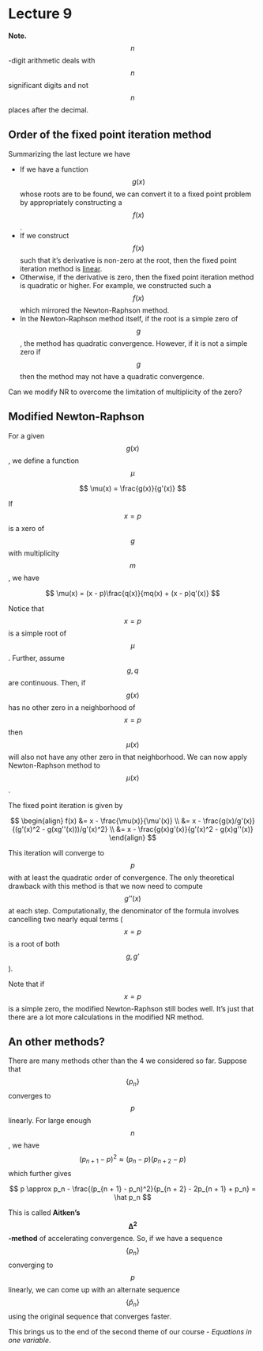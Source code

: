 # Lecture 9

**Note.** $$n$$-digit arithmetic deals with $$n$$ significant digits and not $$n$$ places after the decimal.

## Order of the fixed point iteration method

Summarizing the last lecture we have

- If we have a function $$g(x)$$ whose roots are to be found, we can convert it to a fixed point problem by appropriately constructing a $$f(x)$$.
- If we construct $$f(x)$$ such that it’s derivative is non-zero at the root, then the fixed point iteration method is <u>linear</u>.
- Otherwise, if the derivative is zero, then the fixed point iteration method is quadratic or higher. For example, we constructed such a $$f(x)$$ which mirrored the Newton-Raphson method.
- In the Newton-Raphson method itself, if the root is a simple zero of $$g$$, the method has quadratic convergence. However, if it is not a simple zero if $$g$$ then the method may not have a quadratic convergence.

Can we modify NR to overcome the limitation of multiplicity of the zero?

## Modified Newton-Raphson

For a given $$g(x)$$, we define a function $$\mu$$


$$
\mu(x) = \frac{g(x)}{g'(x)}
$$


If $$x = p$$ is a xero of $$g$$ with multiplicity $$m$$, we have


$$
\mu(x) = (x - p)\frac{q(x)}{mq(x) + (x - p)q'(x)}
$$


Notice that $$x = p$$ is a simple root of  $$\mu$$. Further, assume $$g, q$$ are continuous. Then, if $$g(x)$$ has no other zero in a neighborhood of $$x = p$$ then $$\mu(x)$$ will also not have any other zero in that neighborhood. We can now apply Newton-Raphson method to $$\mu(x)$$.

The fixed point iteration is given by


$$
\begin{align}
f(x) &= x - \frac{\mu(x)}{\mu'(x)} \\
&= x - \frac{g(x)/g'(x)}{(g'(x)^2 - g(xg''(x)))/g'(x)^2} \\
&= x - \frac{g(x)g'(x)}{g'(x)^2 - g(x)g''(x)}
\end{align}
$$


This iteration will converge to $$p$$ with at least the quadratic order of convergence. The only theoretical drawback with this method is that we now need to compute $$g’’(x)$$ at each step. Computationally, the denominator of the formula involves cancelling two nearly equal terms ($$x = p$$ is a root of both $$g, g’$$). 

Note that if $$x = p$$ is a simple zero, the modified Newton-Raphson still bodes well. It’s just that there are a lot more calculations in the modified NR method.

## An other methods?

There are many methods other than the 4 we considered so far. Suppose that $$\{p_n\}$$ converges to $$p$$ linearly. For large enough $$n$$, we have $$(p_{n + 1} - p)^2 \approx (p_n - p)(p_{n + 2} - p)$$ which further gives


$$
p \approx p_n - \frac{(p_{n + 1} - p_n)^2}{p_{n + 2} - 2p_{n + 1} + p_n} = \hat p_n
$$


This is called **Aitken’s** $$\mathbf{\Delta^2}$$**-method** of accelerating convergence. So, if we have a sequence $$\{p_n\}$$ converging to $$p$$ linearly, we can come up with an alternate sequence $$\{\hat p_n\}$$ using the original sequence that converges faster.

This brings us to the end of the second theme of our course - *Equations in one variable*.

